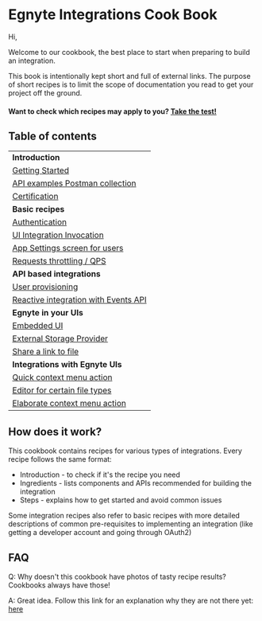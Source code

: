 # Egnyte Integrations Cook Book

Hi,

Welcome to our cookbook, the best place to start when preparing to build an integration.

This book is intentionally kept short and full of external links.
The purpose of short recipes is to limit the scope of documentation you read to get your project off the ground.

#### Want to check which recipes may apply to you? [Take the test!](test.md)

## Table of contents

|  |
| --- |
|**Introduction**|
|[Getting Started](getting-started.md)|
|[API examples Postman collection](api-examples.md)|
|[Certification](certification.md)|
|**Basic recipes**|
|[Authentication](auth.md)|
|[UI Integration Invocation](ui-framework.md)|
|[App Settings screen for users](app-settings.md)|
|[Requests throttling / QPS](throttling.md)|
|**API based integrations**|
|[User provisioning](user-provisioning.md)|
|[Reactive integration with Events API](events-app.md)|
|**Egnyte in your UIs**|
|[Embedded UI](embedded-ui.md)|
|[External Storage Provider](external-storage.md)|
|[Share a link to file](share-link.md)|
|**Integrations with Egnyte UIs**|
|[Quick context menu action](context-menu.md)|
|[Editor for certain file types](editor.md)|
|[Elaborate context menu action](elaborate-uint.md)|


## How does it work?

This cookbook contains recipes for various types of integrations. Every recipe follows the same format:
- Introduction - to check if it's the recipe you need
- Ingredients - lists components and APIs recommended for building the integration
- Steps - explains how to get started and avoid common issues

Some integration recipes also refer to basic recipes with more detailed descriptions of common pre-requisites to implementing an integration (like getting a developer account and going through OAuth2)

## FAQ

Q: Why doesn't this cookbook have photos of tasty recipe results? Cookbooks always have those!

A: Great idea. Follow this link for an explanation why they are not there yet: [here](TBD.md)
